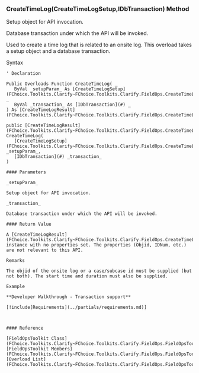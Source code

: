 ﻿### CreateTimeLog(CreateTimeLogSetup,IDbTransaction) Method

Setup object for API invocation.

Database transaction under which the API will be invoked.

Used to create a time log that is related to an onsite log. This overload takes a setup object and a database transaction.

Syntax

```vbnet
' Declaration

Public Overloads Function CreateTimeLog( _
   ByVal _setupParam_ As [CreateTimeLogSetup](FChoice.Toolkits.Clarify~FChoice.Toolkits.Clarify.FieldOps.CreateTimeLogSetup.md), _
   ByVal _transaction_ As [IDbTransaction](#) _
) As [CreateTimeLogResult](FChoice.Toolkits.Clarify~FChoice.Toolkits.Clarify.FieldOps.CreateTimeLogResult.md)

public [CreateTimeLogResult](FChoice.Toolkits.Clarify~FChoice.Toolkits.Clarify.FieldOps.CreateTimeLogResult.md) CreateTimeLog( 
   [CreateTimeLogSetup](FChoice.Toolkits.Clarify~FChoice.Toolkits.Clarify.FieldOps.CreateTimeLogSetup.md) _setupParam_,
   [IDbTransaction](#) _transaction_
)

#### Parameters

_setupParam_

Setup object for API invocation.

_transaction_

Database transaction under which the API will be invoked.

#### Return Value

A [CreateTimeLogResult](FChoice.Toolkits.Clarify~FChoice.Toolkits.Clarify.FieldOps.CreateTimeLogResult.md) instance with no properties set. The properties (Objid, IDNum, etc.) are not relevant to this API.

Remarks

The objid of the onsite log or a case/subcase id must be supplied (but not both). The start time and duration must also be supplied.

Example

**Developer Walkthrough - Transaction support**

[!include[Requirements](../partials/requirements.md)]



#### Reference

[FieldOpsToolkit Class](FChoice.Toolkits.Clarify~FChoice.Toolkits.Clarify.FieldOps.FieldOpsToolkit.md)  
[FieldOpsToolkit Members](FChoice.Toolkits.Clarify~FChoice.Toolkits.Clarify.FieldOps.FieldOpsToolkit_members.md)  
[Overload List](FChoice.Toolkits.Clarify~FChoice.Toolkits.Clarify.FieldOps.FieldOpsToolkit~CreateTimeLog.md)